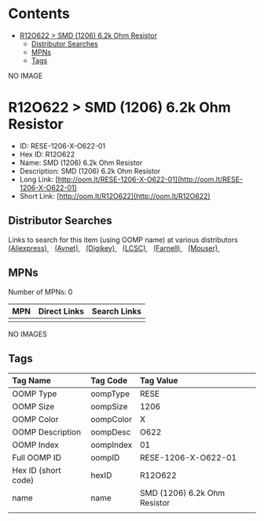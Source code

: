 



Contents
========

* [R12O622 > SMD (1206) 6.2k Ohm Resistor](#r12o622--smd-1206-62k-ohm-resistor)
	* [Distributor Searches](#distributor-searches)
	* [MPNs](#mpns)
	* [Tags](#tags)
  
NO IMAGE  
# R12O622 > SMD (1206) 6.2k Ohm Resistor

- ID: RESE-1206-X-O622-01
- Hex ID: R12O622
- Name: SMD (1206) 6.2k Ohm Resistor
- Description: SMD (1206) 6.2k Ohm Resistor
- Long Link: [http://oom.lt/RESE-1206-X-O622-01](http://oom.lt/RESE-1206-X-O622-01)
- Short Link: [http://oom.lt/R12O622](http://oom.lt/R12O622)

## Distributor Searches
  
Links to search for this item (using OOMP name) at various distributors  
[(Aliexpress) ](https://www.aliexpress.com/wholesale?SearchText=1117SMD+1206+6.2k+Ohm+Resistor)&nbsp;&nbsp;&nbsp;[(Avnet) ](https://www.avnet.com/shop/us/search/SMD+1206+6.2k+Ohm+Resistor)&nbsp;&nbsp;&nbsp;[(Digikey) ](https://www.digikey.co.uk/en/products/result?s=SMD+1206+6.2k+Ohm+Resistor)&nbsp;&nbsp;&nbsp;[(LCSC) ](https://www.lcsc.com/search?q=SMD+1206+6.2k+Ohm+Resistor)&nbsp;&nbsp;&nbsp;[(Farnell) ](https://uk.farnell.com/search?st=SMD+1206+6.2k+Ohm+Resistor)&nbsp;&nbsp;&nbsp;[(Mouser) ](https://www.mouser.com/c/?q=SMD+1206+6.2k+Ohm+Resistor)&nbsp;&nbsp;&nbsp;
## MPNs
  
Number of MPNs: 0  

|MPN|Direct Links|Search Links|
| :--- | :--- | :--- |
||||
  
NO IMAGES  
## Tags
  

|Tag Name|Tag Code|Tag Value|
| :--- | :--- | :--- |
|OOMP Type|oompType|RESE|
|OOMP Size|oompSize|1206|
|OOMP Color|oompColor|X|
|OOMP Description|oompDesc|O622|
|OOMP Index|oompIndex|01|
|Full OOMP ID|oompID|RESE-1206-X-O622-01|
|Hex ID (short code)|hexID|R12O622|
|name|name|SMD (1206) 6.2k Ohm Resistor|
||||
